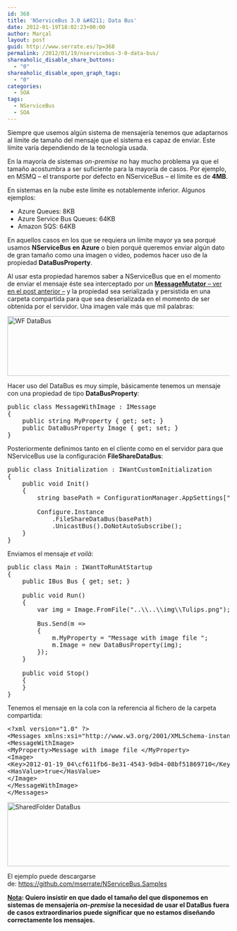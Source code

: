 ```yaml
---
id: 368
title: 'NServiceBus 3.0 &#8211; Data Bus'
date: 2012-01-19T18:02:23+00:00
author: Marçal
layout: post
guid: http://www.serrate.es/?p=368
permalink: /2012/01/19/nservicebus-3-0-data-bus/
shareaholic_disable_share_buttons:
  - "0"
shareaholic_disable_open_graph_tags:
  - "0"
categories:
  - SOA
tags:
  - NServiceBus
  - SOA
---
```

Siempre que usemos algún sistema de mensajería tenemos que adaptarnos al límite de tamaño del mensaje que el sistema es capaz de enviar. Este límite varía dependiendo de la tecnología usada.

En la mayoría de sistemas _on-premise_ no hay mucho problema ya que el tamaño acostumbra a ser suficiente para la mayoría de casos. Por ejemplo, en MSMQ &#8211; el transporte por defecto en NServiceBus – el límite es de **4MB**.

En sistemas en la nube este límite es notablemente inferior. Algunos ejemplos:

  * Azure Queues: 8KB
  * Azure Service Bus Queues: 64KB
  * Amazon SQS: 64KB

En aquellos casos en los que se requiera un límite mayor ya sea porqué usamos **NServiceBus en Azure** o bien porqué queremos enviar algún dato de gran tamaño como una imagen o video, podemos hacer uso de la propiedad **DataBusProperty<T>**.<!--more-->

Al usar esta propiedad haremos saber a NServiceBus que en el momento de enviar el mensaje éste sea interceptado por un <a title="NServiceBus 3.0 – Message Mutators" href="http://www.serrate.es/2012/01/11/nservicebus-3-0-message-mutators/" target="_blank"><strong>MessageMutator</strong> – ver en el post anterior –</a> y la propiedad sea serializada y persistida en una carpeta compartida para que sea deserializada en el momento de ser obtenida por el servidor. Una imagen vale más que mil palabras:

[<img class="aligncenter size-full wp-image-379" title="WF DataBus" src="http://www.serrate.es/wp-content/uploads/2012/01/DataBus_min.png" alt="WF DataBus" width="561" height="135" srcset="http://www.serrate.es/wp-content/uploads/2012/01/DataBus_min.png 561w, http://www.serrate.es/wp-content/uploads/2012/01/DataBus_min-300x72.png 300w" sizes="(max-width: 561px) 100vw, 561px" />](http://www.serrate.es/wp-content/uploads/2012/01/DataBus_min.png)

Hacer uso del DataBus es muy simple, básicamente tenemos un mensaje con una propiedad de tipo **DataBusProperty<Image>**:

<pre class="brush: csharp; title: ; notranslate" title="">public class MessageWithImage : IMessage
{
    public string MyProperty { get; set; }
    public DataBusProperty Image { get; set; }
}
</pre>

Posteriormente definimos tanto en el cliente como en el servidor para que NServiceBus use la configuración **FileShareDataBus**:

<pre class="brush: csharp; title: ; notranslate" title="">public class Initialization : IWantCustomInitialization
{
    public void Init()
    {
        string basePath = ConfigurationManager.AppSettings["SharedFolder"];

        Configure.Instance
            .FileShareDataBus(basePath)
            .UnicastBus().DoNotAutoSubscribe();
    }
}
</pre>

Enviamos el mensaje _et voilà_:

<pre class="brush: csharp; title: ; notranslate" title="">public class Main : IWantToRunAtStartup
{
    public IBus Bus { get; set; }

    public void Run()
    {
        var img = Image.FromFile("..\\..\\img\\Tulips.png");

        Bus.Send(m =&gt;
        {
            m.MyProperty = "Message with image file ";
            m.Image = new DataBusProperty(img);
        });
    }

    public void Stop()
    {
    }
}
</pre>

Tenemos el mensaje en la cola con la referencia al fichero de la carpeta compartida:

<pre class="brush: xml; title: ; notranslate" title="">&lt;?xml version="1.0" ?&gt;
&lt;Messages xmlns:xsi="http://www.w3.org/2001/XMLSchema-instance" xmlns:xsd="http://www.w3.org/2001/XMLSchema" xmlns="http://tempuri.net/Messages"&gt;
&lt;MessageWithImage&gt;
&lt;MyProperty&gt;Message with image file &lt;/MyProperty&gt;
&lt;Image&gt;
&lt;Key&gt;2012-01-19_04\cf611fb6-8e31-4543-9db4-08bf51869710&lt;/Key&gt;
&lt;HasValue&gt;true&lt;/HasValue&gt;
&lt;/Image&gt;
&lt;/MessageWithImage&gt;
&lt;/Messages&gt;
</pre>

[<img class="aligncenter size-full wp-image-384" title="SharedFolder DataBus" src="http://www.serrate.es/wp-content/uploads/2012/01/DataBus_image.png" alt="SharedFolder DataBus" width="588" height="145" srcset="http://www.serrate.es/wp-content/uploads/2012/01/DataBus_image.png 588w, http://www.serrate.es/wp-content/uploads/2012/01/DataBus_image-300x73.png 300w" sizes="(max-width: 588px) 100vw, 588px" />](http://www.serrate.es/wp-content/uploads/2012/01/DataBus_image.png)

El ejemplo puede descargarse de: <a href="https://github.com/mserrate/NServiceBus.Samples" target="_blank">https://github.com/mserrate/NServiceBus.Samples</a>

**<span style="text-decoration: underline;">Nota</span>: Quiero insistir en que dado el tamaño del que disponemos en sistemas de mensajería _on-premise_ la necesidad de usar el DataBus fuera de casos extraordinarios puede significar que no estamos diseñando correctamente los mensajes.**